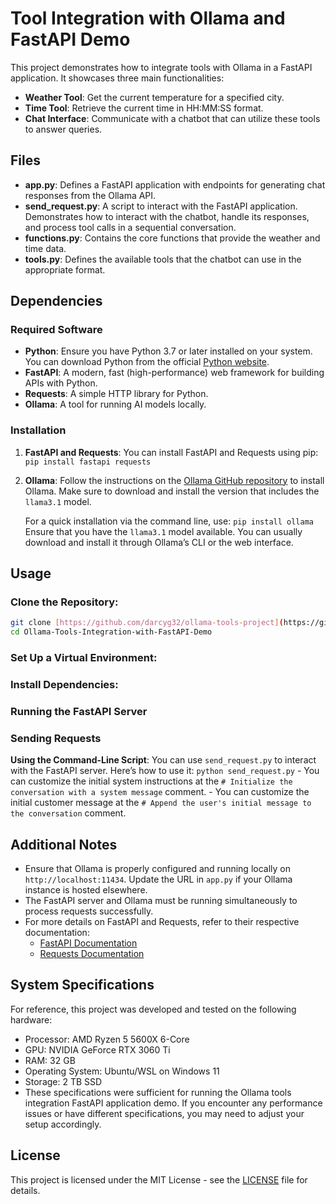 # Tool Integration with Ollama and FastAPI Demo

This project demonstrates how to integrate tools with Ollama in a FastAPI application. It showcases three main functionalities:
- **Weather Tool**: Get the current temperature for a specified city.
- **Time Tool**: Retrieve the current time in HH:MM:SS format.
- **Chat Interface**: Communicate with a chatbot that can utilize these tools to answer queries.

## Files
- **app.py**: Defines a FastAPI application with endpoints for generating chat responses from the Ollama API.
- **send_request.py**: A script to interact with the FastAPI application. Demonstrates how to interact with the chatbot, handle its responses, and process tool calls in a sequential conversation.
- **functions.py**: Contains the core functions that provide the weather and time data.
- **tools.py**: Defines the available tools that the chatbot can use in the appropriate format.

## Dependencies
### Required Software
- **Python**: Ensure you have Python 3.7 or later installed on your system. You can download Python from the official [Python website](https://www.python.org/downloads/).
- **FastAPI**: A modern, fast (high-performance) web framework for building APIs with Python.
- **Requests**: A simple HTTP library for Python.
- **Ollama**: A tool for running AI models locally.

### Installation
1. **FastAPI and Requests**:
    You can install FastAPI and Requests using pip:
    `pip install fastapi requests`
    
2. **Ollama**:
    Follow the instructions on the [Ollama GitHub repository](https://github.com/ollama/ollama) to install Ollama. Make sure to download and install the version that includes the `llama3.1` model.
    
    For a quick installation via the command line, use:
    `pip install ollama`
    Ensure that you have the `llama3.1` model available. You can usually download and install it through Ollama’s CLI or the web interface.

## Usage
### Clone the Repository:
```sh
git clone [https://github.com/darcyg32/ollama-tools-project](https://github.com/darcyg32/Ollama-Tools-Integration-with-FastAPI-Demo)
cd Ollama-Tools-Integration-with-FastAPI-Demo
```
### Set Up a Virtual Environment:

### Install Dependencies:

### Running the FastAPI Server

### Sending Requests
**Using the Command-Line Script**:
    You can use `send_request.py` to interact with the FastAPI server. Here’s how to use it:
    `python send_request.py`
    - You can customize the initial system instructions at the `# Initialize the conversation with a system message` comment.
    - You can customize the initial customer message at the `# Append the user's initial message to the conversation` comment.
    
## Additional Notes
- Ensure that Ollama is properly configured and running locally on `http://localhost:11434`. Update the URL in `app.py` if your Ollama instance is hosted elsewhere.
- The FastAPI server and Ollama must be running simultaneously to process requests successfully.
- For more details on FastAPI and Requests, refer to their respective documentation:
    - [FastAPI Documentation](https://fastapi.tiangolo.com/)
    - [Requests Documentation](https://requests.readthedocs.io/en/latest/)

## System Specifications
For reference, this project was developed and tested on the following hardware:
- Processor: AMD Ryzen 5 5600X 6-Core
- GPU: NVIDIA GeForce RTX 3060 Ti
- RAM: 32 GB
- Operating System: Ubuntu/WSL on Windows 11
- Storage: 2 TB SSD
- These specifications were sufficient for running the Ollama tools integration FastAPI application demo. If you encounter any performance issues or have different specifications, you may need to adjust your setup accordingly.

## License
This project is licensed under the MIT License - see the [LICENSE](LICENSE) file for details.
